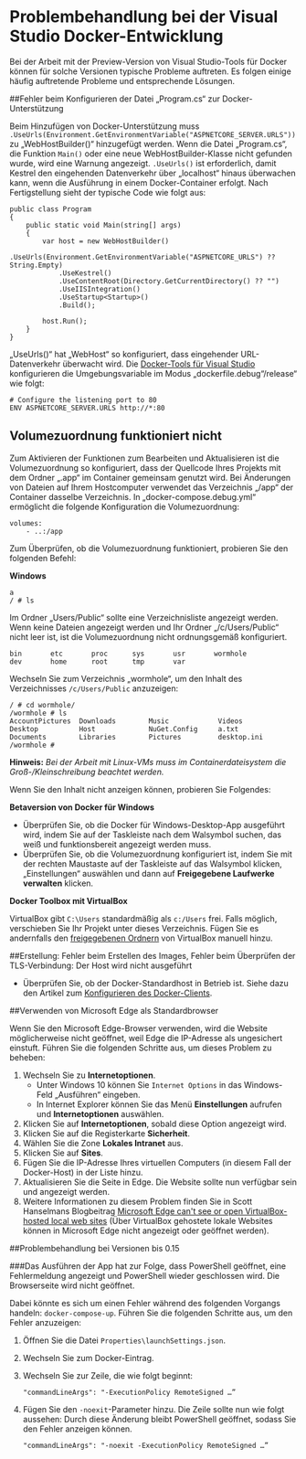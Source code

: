 <properties
   pageTitle="Problembehandlung bei Docker-Clientfehlern unter Windows mit Visual Studio | Microsoft Azure"
   description="Beheben Sie Probleme, die bei der Verwendung von Visual Studio unter Windows zum Erstellen und Bereitstellen von Web-Apps in Docker auftreten können."
   services="azure-container-service"
   documentationCenter="na"
   authors="allclark"
   manager="douge"
   editor="" />
<tags
   ms.service="multiple"
   ms.devlang="dotnet"
   ms.topic="article"
   ms.tgt_pltfrm="na"
   ms.workload="multiple"
   ms.date="06/08/2016"
   ms.author="allclark" />

# Problembehandlung bei der Visual Studio Docker-Entwicklung

Bei der Arbeit mit der Preview-Version von Visual Studio-Tools für Docker können für solche Versionen typische Probleme auftreten. Es folgen einige häufig auftretende Probleme und entsprechende Lösungen.

##Fehler beim Konfigurieren der Datei „Program.cs“ zur Docker-Unterstützung

Beim Hinzufügen von Docker-Unterstützung muss `.UseUrls(Environment.GetEnvironmentVariable("ASPNETCORE_SERVER.URLS"))` zu „WebHostBuilder()“ hinzugefügt werden. Wenn die Datei „Program.cs“, die Funktion `Main()` oder eine neue WebHostBuilder-Klasse nicht gefunden wurde, wird eine Warnung angezeigt. `.UseUrls()` ist erforderlich, damit Kestrel den eingehenden Datenverkehr über „localhost“ hinaus überwachen kann, wenn die Ausführung in einem Docker-Container erfolgt. Nach Fertigstellung sieht der typische Code wie folgt aus:

```
public class Program
{
    public static void Main(string[] args)
    {
        var host = new WebHostBuilder()
            .UseUrls(Environment.GetEnvironmentVariable("ASPNETCORE_URLS") ?? String.Empty)
            .UseKestrel()
            .UseContentRoot(Directory.GetCurrentDirectory() ?? "")
            .UseIISIntegration()
            .UseStartup<Startup>()
            .Build();

        host.Run();
    }
}
```

„UseUrls()“ hat „WebHost“ so konfiguriert, dass eingehender URL-Datenverkehr überwacht wird. Die [Docker-Tools für Visual Studio](http://aka.ms/DockerToolsForVS) konfigurieren die Umgebungsvariable im Modus „dockerfile.debug“/release“ wie folgt:

```
# Configure the listening port to 80
ENV ASPNETCORE_SERVER.URLS http://*:80
```

## Volumezuordnung funktioniert nicht
Zum Aktivieren der Funktionen zum Bearbeiten und Aktualisieren ist die Volumezuordnung so konfiguriert, dass der Quellcode Ihres Projekts mit dem Ordner „.app“ im Container gemeinsam genutzt wird. Bei Änderungen von Dateien auf Ihrem Hostcomputer verwendet das Verzeichnis „/app“ der Container dasselbe Verzeichnis. In „docker-compose.debug.yml“ ermöglicht die folgende Konfiguration die Volumezuordnung:

```
volumes:
    - ..:/app
```

Zum Überprüfen, ob die Volumezuordnung funktioniert, probieren Sie den folgenden Befehl:

**Windows**

```
a
/ # ls
```

Im Ordner „Users/Public“ sollte eine Verzeichnisliste angezeigt werden. Wenn keine Dateien angezeigt werden und Ihr Ordner „/c/Users/Public“ nicht leer ist, ist die Volumezuordnung nicht ordnungsgemäß konfiguriert.

```
bin       etc       proc      sys       usr       wormhole
dev       home      root      tmp       var
```

Wechseln Sie zum Verzeichnis „wormhole“, um den Inhalt des Verzeichnisses `/c/Users/Public` anzuzeigen:

```
/ # cd wormhole/
/wormhole # ls
AccountPictures  Downloads        Music            Videos
Desktop          Host             NuGet.Config     a.txt
Documents        Libraries        Pictures         desktop.ini
/wormhole #
```

**Hinweis:** *Bei der Arbeit mit Linux-VMs muss im Containerdateisystem die Groß-/Kleinschreibung beachtet werden.*

Wenn Sie den Inhalt nicht anzeigen können, probieren Sie Folgendes:

**Betaversion von Docker für Windows**
- Überprüfen Sie, ob die Docker für Windows-Desktop-App ausgeführt wird, indem Sie auf der Taskleiste nach dem Walsymbol suchen, das weiß und funktionsbereit angezeigt werden muss.
- Überprüfen Sie, ob die Volumezuordnung konfiguriert ist, indem Sie mit der rechten Maustaste auf der Taskleiste auf das Walsymbol klicken, „Einstellungen“ auswählen und dann auf **Freigegebene Laufwerke verwalten** klicken.

**Docker Toolbox mit VirtualBox**

VirtualBox gibt `C:\Users` standardmäßig als `c:/Users` frei. Falls möglich, verschieben Sie Ihr Projekt unter dieses Verzeichnis. Fügen Sie es andernfalls den [freigegebenen Ordnern](https://www.virtualbox.org/manual/ch04.html#sharedfolders) von VirtualBox manuell hinzu.
	
##Erstellung: Fehler beim Erstellen des Images, Fehler beim Überprüfen der TLS-Verbindung: Der Host wird nicht ausgeführt

- Überprüfen Sie, ob der Docker-Standardhost in Betrieb ist. Siehe dazu den Artikel zum [Konfigurieren des Docker-Clients](./vs-azure-tools-docker-setup.md).

##Verwenden von Microsoft Edge als Standardbrowser

Wenn Sie den Microsoft Edge-Browser verwenden, wird die Website möglicherweise nicht geöffnet, weil Edge die IP-Adresse als ungesichert einstuft. Führen Sie die folgenden Schritte aus, um dieses Problem zu beheben:

1. Wechseln Sie zu **Internetoptionen**.
    - Unter Windows 10 können Sie `Internet Options` in das Windows-Feld „Ausführen“ eingeben.
    - In Internet Explorer können Sie das Menü **Einstellungen** aufrufen und **Internetoptionen** auswählen. 
1. Klicken Sie auf **Internetoptionen**, sobald diese Option angezeigt wird. 
1. Klicken Sie auf die Registerkarte **Sicherheit**.
1. Wählen Sie die Zone **Lokales Intranet** aus.
1. Klicken Sie auf **Sites**. 
1. Fügen Sie die IP-Adresse Ihres virtuellen Computers (in diesem Fall der Docker-Host) in der Liste hinzu. 
1. Aktualisieren Sie die Seite in Edge. Die Website sollte nun verfügbar sein und angezeigt werden. 
1. Weitere Informationen zu diesem Problem finden Sie in Scott Hanselmans Blogbeitrag [Microsoft Edge can't see or open VirtualBox-hosted local web sites](http://www.hanselman.com/blog/FixedMicrosoftEdgeCantSeeOrOpenVirtualBoxhostedLocalWebSites.aspx) (Über VirtualBox gehostete lokale Websites können in Microsoft Edge nicht angezeigt oder geöffnet werden). 

##Problembehandlung bei Versionen bis 0.15


###Das Ausführen der App hat zur Folge, dass PowerShell geöffnet, eine Fehlermeldung angezeigt und PowerShell wieder geschlossen wird. Die Browserseite wird nicht geöffnet.

Dabei könnte es sich um einen Fehler während des folgenden Vorgangs handeln: `docker-compose-up`. Führen Sie die folgenden Schritte aus, um den Fehler anzuzeigen:

1. Öffnen Sie die Datei `Properties\launchSettings.json`.
1. Wechseln Sie zum Docker-Eintrag.
1. Wechseln Sie zur Zeile, die wie folgt beginnt:

    ```
    "commandLineArgs": "-ExecutionPolicy RemoteSigned …”
    ```
	
1. Fügen Sie den `-noexit`-Parameter hinzu. Die Zeile sollte nun wie folgt aussehen: Durch diese Änderung bleibt PowerShell geöffnet, sodass Sie den Fehler anzeigen können.

    ```
	"commandLineArgs": "-noexit -ExecutionPolicy RemoteSigned …”
    ```

<!---HONumber=AcomDC_0622_2016-->